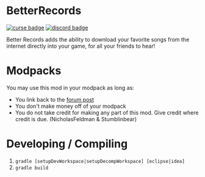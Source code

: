 BetterRecords
=============
[![curse badge]][curse] [![discord badge]][discord]

Better Records adds the ability to download your favorite songs
from the internet directly into your game, for all your friends to hear!

Modpacks
========
You may use this mod in your modpack as long as:

* You link back to the [forum post](http://www.minecraftforum.net/forums/mapping-and-modding/minecraft-mods/2155190-better-records-download-songs-from-the-internet)
* You don't make money off of your modpack
* You do not take credit for making any part of this mod. Give credit where credit is due. (NicholasFeldman & Stumblinbear)

Developing / Compiling
======================
1. `gradle [setupDevWorkspace|setupDecompWorkspace] [eclipse|idea]`
2. `gradle build`

[curse]: https://minecraft.curseforge.com/projects/better-records "Link to Curse"
[curse badge]: http://cf.way2muchnoise.eu/full_better-records_downloads.svg "Curse Badge"
[discord]: https://discord.gg/uhQFPUs "Discord Invite Link"
[discord badge]: https://img.shields.io/discord/392066220259803156.svg?style=flat-square&colorB=7289DA "Discord Badge"
